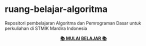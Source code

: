 # ruang-belajar-algoritma
Repositori pembelajaran Algoritma dan Pemrograman Dasar untuk perkuliahan di STMIK Mardira Indonesia

<p align="center">
  <a href="docs/README.md"><b>📚  MULAI BELAJAR 📚 </b></a>
</p>
